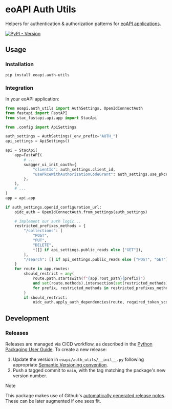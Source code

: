 # eoAPI Auth Utils

Helpers for authentication & authorization patterns for [eoAPI applications](https://eoapi.dev).

[![PyPI - Version](https://img.shields.io/pypi/v/eoapi.auth-utils)](https://pypi.org/project/eoapi.auth-utils/)

## Usage

### Installation

```
pip install eoapi.auth-utils
```

### Integration

In your eoAPI application:

```py
from eoapi.auth_utils import AuthSettings, OpenIdConnectAuth
from fastapi import FastAPI
from stac_fastapi.api.app import StacApi

from .config import ApiSettings

auth_settings = AuthSettings(_env_prefix="AUTH_")
api_settings = ApiSettings()

api = StacApi(
    app=FastAPI(
        # ...
        swagger_ui_init_oauth={
            "clientId": auth_settings.client_id,
            "usePkceWithAuthorizationCodeGrant": auth_settings.use_pkce,
        },
    ),
    # ...
)
app = api.app

if auth_settings.openid_configuration_url:
    oidc_auth = OpenIdConnectAuth.from_settings(auth_settings)

    # Implement our auth logic...
    restricted_prefixes_methods = {
        "/collections": [
            "POST",
            "PUT",
            "DELETE",
            *([] if api_settings.public_reads else ["GET"]),
        ],
        "/search": [] if api_settings.public_reads else ["POST", "GET"],
    }
    for route in app.routes:
        should_restrict = any(
            route.path.startswith(f"{app.root_path}{prefix}")
            and set(route.methods).intersection(set(restricted_methods))
            for prefix, restricted_methods in restricted_prefixes_methods.items()
        )
        if should_restrict:
            oidc_auth.apply_auth_dependencies(route, required_token_scopes=[])
```


## Development

### Releases

Releases are managed via CICD workflow, as described in the [Python Packaging User Guide](https://packaging.python.org/en/latest/guides/publishing-package-distribution-releases-using-github-actions-ci-cd-workflows/). To create a new release:

1. Update the version in `eoapi/auth_utils/__init__.py` following appropriate [Semantic Versioning convention](https://semver.org/).
1. Push a tagged commit to `main`, with the tag matching the package's new version number.

> [!NOTE]  
> This package makes use of Github's [automatically generated release notes](https://docs.github.com/en/repositories/releasing-projects-on-github/automatically-generated-release-notes). These can be later augmented if one sees fit.
